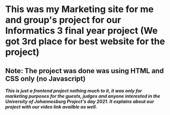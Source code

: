 
# This was my Marketing site for me and group's project for our Informatics 3 final year project (We got 3rd place for best website for the project)

## Note: The project was done was using HTML and CSS only (no Javascript)

**_This is just a frontend project nothing much to it, it was only for marketing purposes for the guests, judges and anyone interested in the University of Johannesburg Project's day 2021. It explains about our project with our video link availble as well._**
